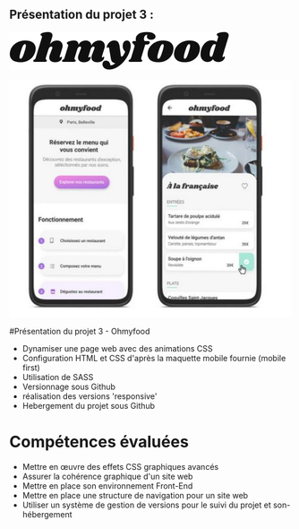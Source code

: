 
## Présentation du projet 3 : 
![logo du site](./assets/img/logo/ohmyfood.png)

![screenshot](./assets/img/Smartphone-screenshots.JPG)

#Présentation du projet 3 - Ohmyfood 

- Dynamiser une page web avec des animations CSS
- Configuration HTML et CSS d'après la maquette mobile fournie (mobile first)
- Utilisation de SASS
- Versionnage sous Github
- réalisation des versions 'responsive'
- Hebergement du projet sous Github

# Compétences évaluées 

- Mettre en œuvre des effets CSS graphiques avancés
- Assurer la cohérence graphique d'un site web
- Mettre en place son environnement Front-End
- Mettre en place une structure de navigation pour un site web
- Utiliser un système de gestion de versions pour le suivi du projet et son- hébergement



